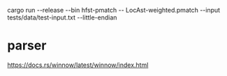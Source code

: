 cargo run --release --bin hfst-pmatch -- LocAst-weighted.pmatch --input tests/data/test-input.txt --little-endian

# parser
https://docs.rs/winnow/latest/winnow/index.html
